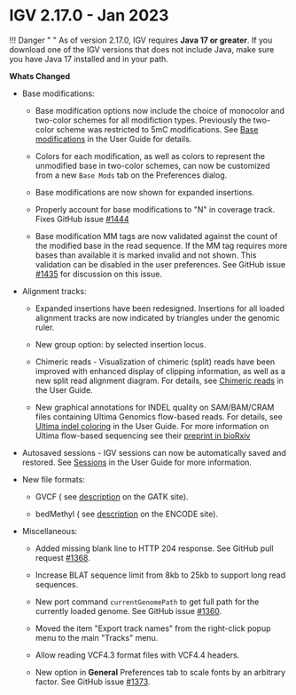 # IGV 2.17.0 - Jan 2023

!!! Danger " "
    As of version 2.17.0, IGV requires **Java 17 or greater**. If you download one of the IGV versions that does not include Java, make sure you have Java 17 installed and in your path.

**Whats Changed**

* Base modifications:

    * Base modification options now include the choice of monocolor and two-color schemes for all modifiction types. Previously the two-color scheme was restricted to 5mC modifications. See [Base modifications](../UserGuide/tracks/alignments/base_modifications.md) in the User Guide for details.

    * Colors for each modification, as well as colors to represent the unmodified base in two-color schemes, can now be customized from a new `Base Mods` tab on the Preferences dialog.

    * Base modifications are now shown for expanded insertions.

    * Properly account for base modifications to "N" in coverage track. Fixes GitHub issue [#1444](https://github.com/igvteam/igv/issues/1444)
    
    * Base modification MM tags are now validated against the count of the modified base in the read sequence. If the MM tag requires more bases than available it is marked invalid and not shown. This validation can be disabled in the user preferences. See GitHub issue [#1435](https://github.com/igvteam/igv/issues/1435) for discussion on this issue.

* Alignment tracks:

    * Expanded insertions have been redesigned. Insertions for all loaded alignment tracks are now indicated by
      triangles under the genomic ruler.
      
    * New group option: by selected insertion locus.
   
    * Chimeric reads - Visualization of chimeric (split) reads have been improved with enhanced display of clipping
      information, as well as a new split read alignment diagram. For details,
      see [Chimeric reads](../UserGuide/tracks/alignments/chimeric_reads.md) in the User Guide.
      
    * New graphical annotations for INDEL quality on SAM/BAM/CRAM files containing Ultima Genomics flow-based reads.
      For details, see [Ultima indel coloring](../UserGuide/tracks/alignments/ultima/ultima.md) in the User Guide. For more information
      on Ultima flow-based sequencing
      see their [preprint in bioRxiv](https://www.biorxiv.org/content/10.1101/2022.05.29.493900)


* Autosaved sessions - IGV sessions can now be automatically saved and restored.
  See [Sessions](../UserGuide/sessions.md) in the User Guide for more information.


* New file formats:

    * GVCF (
      see [description](https://gatk.broadinstitute.org/hc/en-us/articles/360035531812-GVCF-Genomic-Variant-Call-Format)
      on the GATK site).
      
    * bedMethyl (
      see [description](https://www.google.com/url?sa=t&rct=j&q=&esrc=s&source=web&cd=&cad=rja&uact=8&ved=2ahUKEwjnurf9zfmCAxU9FFkFHfjeAwsQFnoECA4QAw&url=https%3A%2F%2Fwww.encodeproject.org%2Fdata-standards%2Fwgbs%2F%23%3A~%3Atext%3Dstates%2520at%2520CpG.-%2CDescription%2520of%2520bedMethyl%2520file%2CStart%2520position%2520in%2520chromosome&usg=AOvVaw21Dwl3k4lFCnoVxG8q8Ffg&opi=89978449)
      on the ENCODE site).

* Miscellaneous:

    * Added missing blank line to HTTP 204 response. See GitHub pull request [#1368](https://github.com/igvteam/igv/pull/1368).
    
    * Increase BLAT sequence limit from 8kb to 25kb to support long read sequences.
    
    * New port command `currentGenomePath` to get full path for the currently loaded
      genome. See GitHub issue [#1360](https://github.com/igvteam/igv/pull/1360).
      
    * Moved the item "Export track names" from the right-click popup menu to the main "Tracks" menu.
    
    * Allow reading VCF4.3 format files with VCF4.4 headers.
    
    * New option in **General** Preferences tab to scale fonts by an arbitrary factor. See
      GitHub issue [#1373](https://github.com/igvteam/igv/issues/1373).




